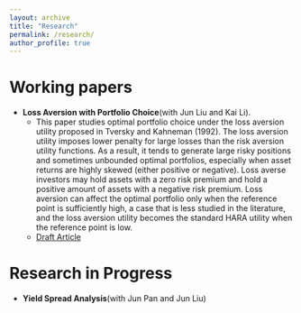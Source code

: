 ```yaml
---
layout: archive
title: "Research"
permalink: /research/
author_profile: true
---
```



# Working papers

- **Loss Aversion with Portfolio Choice**(with Jun Liu and Kai Li).
  - This paper studies optimal portfolio choice under the loss aversion utility proposed in Tversky and Kahneman (1992). The loss aversion utility imposes lower penalty for large losses than the risk aversion utility functions. As a result, it tends to generate large risky positions and sometimes unbounded optimal portfolios, especially when asset returns are highly skewed (either positive or negative). Loss averse investors may hold assets with a zero risk premium and hold a positive amount of assets with a negative risk premium. Loss aversion can affect the optimal portfolio only when the reference point is sufficiently high, a case that is less studied in the literature, and the loss aversion utility becomes the standard HARA utility when the reference point is low.
  - [Draft Article](../files/paper/loss_aversion.pdf)

# Research in Progress
- **Yield Spread Analysis**(with Jun Pan and Jun Liu)
